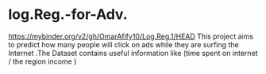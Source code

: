 # log.Reg.-for-Adv.
https://mybinder.org/v2/gh/OmarAfify10/Log.Reg.1/HEAD
This project aims to predict how many people will click on ads while they are surfing the Internet .The Dataset contains useful information like (time spent on internet / the region income )

